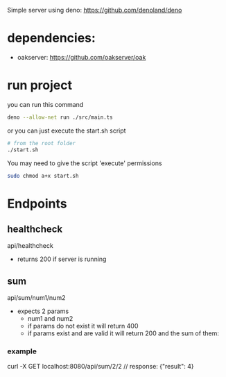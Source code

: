 Simple server using deno: https://github.com/denoland/deno

# dependencies:
- oakserver: https://github.com/oakserver/oak

# run project

you can run this command
```sh
deno --allow-net run ./src/main.ts

```

or you can just execute the start.sh script
```sh
# from the root folder
./start.sh
```

You may need to give the script 'execute' permissions
```sh
sudo chmod a+x start.sh
```

# Endpoints

## healthcheck
api/healthcheck
- returns 200 if server is running

## sum
api/sum/num1/num2
- expects 2 params
  - num1 and num2
  - if params do not exist it will return 400
  - if params exist and are valid it will return 200 and the sum of them:

### example
curl -X GET localhost:8080/api/sum/2/2
// response: {"result": 4}
